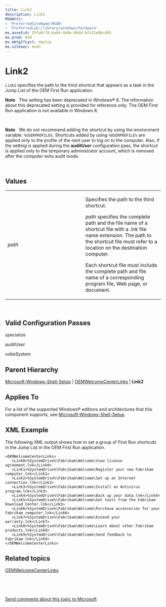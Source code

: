 ```yaml
---
title: Link2
description: Link2
MSHAttr:
- 'PreferredSiteName:MSDN'
- 'PreferredLib:/library/windows/hardware'
ms.assetid: 25fa6c74-6a84-4a0e-96dd-bfc51e9bcd45
ms.prod: W10
ms.mktglfcycl: deploy
ms.sitesec: msdn
---
```


# Link2


`Link2` specifies the path to the third shortcut that appears as a task in the Jump List of the OEM First Run application.

**Note**  
This setting has been deprecated in Windows® 8. The information about this deprecated setting is provided for reference only. The OEM First Run application is not available in Windows 8.

 

**Note**  
We do not recommend adding the shortcut by using the environment variable: `%USERPROFILE%`. Shortcuts added by using `%USERPROFILE%` are applied only to the profile of the next user to log on to the computer. Also, if the setting is applied during the **auditUser** configuration pass, the shortcut is applied only to the temporary administrator account, which is removed after the computer exits audit mode.

 

## Values


<table>
<colgroup>
<col width="50%" />
<col width="50%" />
</colgroup>
<tbody>
<tr class="odd">
<td><p><em>path</em></p></td>
<td><p>Specifies the path to the third shortcut.</p>
<p><em>path</em> specifies the complete path and the file name of a shortcut file with a .lnk file name extension. The path to the shortcut file must refer to a location on the destination computer.</p>
<p>Each shortcut file must include the complete path and file name of a corresponding program file, Web page, or document.</p></td>
</tr>
</tbody>
</table>

 

## Valid Configuration Passes


specialize

auditUser

oobeSystem

## Parent Hierarchy


[Microsoft-Windows-Shell-Setup](microsoft-windows-shell-setup-win7-microsoft-windows-shell-setup.md) | [OEMWelcomeCenterLinks](microsoft-windows-shell-setupoemwelcomecenterlinks.md) | **Link2**

## Applies To


For a list of the supported Windows® editions and architectures that this component supports, see [Microsoft-Windows-Shell-Setup](microsoft-windows-shell-setup-win7-microsoft-windows-shell-setup.md).

## XML Example


The following XML output shows how to set a group of First Run shortcuts in the Jump List in the OEM First Run application.

``` syntax
<OEMWelcomeCenterLinks>
   <Link0>%SystemDrive%\Fabrikam\Welcome\View license agreement.lnk</Link0>
   <Link1>%SystemDrive%\Fabrikam\Welcome\Register your new Fabrikam computer.lnk</Link1>
   <Link2>%SystemDrive%\Fabrikam\Welcome\Set up an Internet connection.lnk</Link2>
   <Link3>%SystemDrive%\Fabrikam\Welcome\Install an Antivirus program.lnk</Link3>
   <Link4>%SystemDrive%\Fabrikam\Welcome\Back up your data.lnk</Link4>
   <Link5>%SystemDrive%\Fabrikam\Welcome\Get tools from the Fabrikam Download Center.lnk</Link5>
   <Link6>%SystemDrive%\Fabrikam\Welcome\Purchase accessories for your Fabrikam computer.lnk</Link6>
   <Link7>%SystemDrive%\Fabrikam\Welcome\Extend your warranty.lnk</Link7>
   <Link8>%SystemDrive%\Fabrikam\Welcome\Learn about other Fabrikam products.lnk</Link8>
   <Link9>%SystemDrive%\Fabrikam\Welcome\Send feedback to Fabrikam.lnk</Link9>
</OEMWelcomeCenterLinks>
```

## Related topics


[OEMWelcomeCenterLinks](microsoft-windows-shell-setupoemwelcomecenterlinks.md)

 

 

[Send comments about this topic to Microsoft](mailto:wsddocfb@microsoft.com?subject=Documentation%20feedback%20%5Bp_unattend\p_unattend%5D:%20Link2%20%20RELEASE:%20%2810/3/2016%29&body=%0A%0APRIVACY%20STATEMENT%0A%0AWe%20use%20your%20feedback%20to%20improve%20the%20documentation.%20We%20don't%20use%20your%20email%20address%20for%20any%20other%20purpose,%20and%20we'll%20remove%20your%20email%20address%20from%20our%20system%20after%20the%20issue%20that%20you're%20reporting%20is%20fixed.%20While%20we're%20working%20to%20fix%20this%20issue,%20we%20might%20send%20you%20an%20email%20message%20to%20ask%20for%20more%20info.%20Later,%20we%20might%20also%20send%20you%20an%20email%20message%20to%20let%20you%20know%20that%20we've%20addressed%20your%20feedback.%0A%0AFor%20more%20info%20about%20Microsoft's%20privacy%20policy,%20see%20http://privacy.microsoft.com/default.aspx. "Send comments about this topic to Microsoft")





